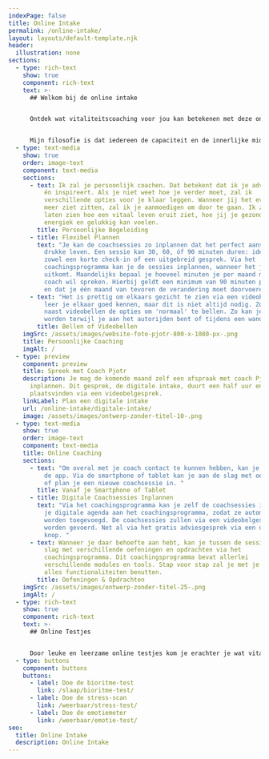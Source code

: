 ```yaml
---
indexPage: false
title: Online Intake
permalink: /online-intake/
layout: layouts/default-template.njk
header:
  illustration: none
sections:
  - type: rich-text
    show: true
    component: rich-text
    text: >-
      ## Welkom bij de online intake


      Ontdek wat vitaliteitscoaching voor jou kan betekenen met deze online intake. Hier vind je alle informatie die je nodig hebt. Je kan altijd terugkeren naar deze pagina. 


      Mijn filosofie is dat iedereen de capaciteit en de innerlijke middelen heeft om een energiek, gezond en gelukkig leven te leiden. Ik ondersteun je graag bij die zoektocht!
  - type: text-media
    show: true
    order: image-text
    component: text-media
    sections:
      - text: Ik zal je persoonlijk coachen. Dat betekent dat ik je adviseert, motiveert
          én inspireert. Als je niet weet hoe je verder moet, zal ik
          verschillende opties voor je klaar leggen. Wanneer jij het even niet
          meer ziet zitten, zal ik je aanmoedigen om door te gaan. Ik zal je
          laten zien hoe een vitaal leven eruit ziet, hoe jij je gezond,
          energiek en gelukkig kan voelen.
        title: Persoonlijke Begeleiding
      - title: Flexibel Plannen
        text: "Je kan de coachsessies zo inplannen dat het perfect aansluit bij je
          drukke leven. Een sessie kan 30, 60, óf 90 minuten duren: ideaal voor
          zowel een korte check-in of een uitgebreid gesprek. Via het
          coachingsprogramma kan je de sessies inplannen, wanneer het jou
          uitkomt. Maandelijks bepaal je hoeveel minuten je per maand met je
          coach wil spreken. Hierbij geldt een minimum van 90 minuten per maand
          en dat je één maand van tevoren de verandering moet doorvoeren. "
      - text: "Het is prettig om elkaars gezicht te zien via een videobelgesprek. Zo
          leer je elkaar goed kennen, maar dit is niet altijd nodig. Zo heb je
          naast videobellen de opties om 'normaal' te bellen. Zo kan je gecoacht
          worden terwijl je aan het autorijden bent of tijdens een wandeling. "
        title: Bellen of Videobellen
    imgSrc: /assets/images/website-foto-pjotr-800-x-1080-px-.png
    title: Persoonlijke Coaching
    imgAlt: /
  - type: preview
    component: preview
    title: Spreek met Coach Pjotr
    description: Je mag de komende maand zelf een afspraak met coach Pjotr
      inplannen. Dit gesprek, de digitale intake, duurt een half uur en zal
      plaatsvinden via een videobelgesprek.
    linkLabel: Plan een digitale intake
    url: /online-intake/digitale-intake/
    image: /assets/images/ontwerp-zonder-titel-10-.png
  - type: text-media
    show: true
    order: image-text
    component: text-media
    title: Online Coaching
    sections:
      - text: "Om overal met je coach contact te kunnen hebben, kan je gebruikmaken van
          de app. Via de smartphone of tablet kan je aan de slag met oefeningen
          of plan je een nieuwe coachsessie in. "
        title: Vanaf je Smartphone of Tablet
      - title: Digitale Coachsessies Inplannen
        text: "Via het coachingsprogramma kan je zelf de coachsessies inplannen. Koppel
          je digitale agenda aan het coachingsprogramma, zodat ze automatisch
          worden toegevoegd. De coachsessies zullen via een videobelgesprek
          worden gevoerd. Net al via het gratis adviesgesprek via een druk op de
          knop. "
      - text: Wanneer je daar behoefte aan hebt, kan je tussen de sessies door aan de
          slag met verschillende oefeningen en opdrachten via het
          coachingsprogramma. Dit coachingsprogramma bevat allerlei
          verschillende modules en tools. Stap voor stap zal je met je coach
          alles functionaliteiten benutten.
        title: Oefeningen & Opdrachten
    imgSrc: /assets/images/ontwerp-zonder-titel-25-.png
    imgAlt: /
  - type: rich-text
    show: true
    component: rich-text
    text: >-
      ## Online Testjes


      Door leuke en leerzame online testjes kom je erachter je wat vitaliteitscoaching voor jou kan betekenen. Heb jij alle drie de onderstaande drie testen al gedaan?
  - type: buttons
    component: buttons
    buttons:
      - label: Doe de bioritme-test
        link: /slaap/bioritme-test/
      - label: Doe de stress-scan
        link: /weerbaar/stress-test/
      - label: Doe de emotiemeter
        link: /weerbaar/emotie-test/
seo:
  title: Online Intake
  description: Online Intake
---
```

